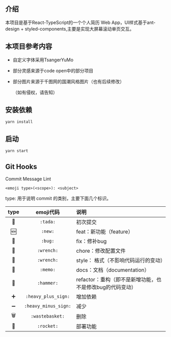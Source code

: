 ## 介绍
本项目是基于React-TypeScript的一个个人简历 Web App，UI样式基于ant-design + styled-components,主要是实现大屏幕滚动单页交互。

## 本项目参考内容
* 自定义字体采用TsangerYuMo

* 部分灵感来源于code open中的部分项目

* 部分图片来源于千图网的国潮风格图片（也有后续修改）

  （如有侵权，请告知）

## 安装依赖
`yarn install`

## 启动
`yarn start`

## Git Hooks

Commit Message Lint

```
<emoji type>(<scope>): <subject>
```

type: 用于说明 commit 的类别，主要下面几个标识。

| type  |      emoji代码       | 说明                                                      |
| :---: | :------------------: | :-------------------------------------------------------- |
|   🎉   |       `:tada:`       | 初次提交                                                  |
|   🆕   |       `:new:`        | feat：新功能（feature）                                   |
|   🐛   |       `:bug:`        | fix：修补bug                                              |
|   🔧   |      `:wrench:`      | chore：修改配置文件                                       |
|   💄   |      `:wrench:`      | style： 格式（不影响代码运行的变动）                      |
|   📝   |       `:memo:`       | docs：文档（documentation）                               |
|   🔨   |      `:hammer:`      | refactor：重构（即不是新增功能，也不是修改bug的代码变动） |
|   ➕   | `:heavy_plus_sign:`  | 增加依赖                                                  |
|   ➖   | `:heavy_minus_sign:` | 减少                                                      |
|   🗑️   |   `:wastebasket:`    | 删除                                                      |
|   🚀   |      `:rocket:`      | 部署功能                                                  |
